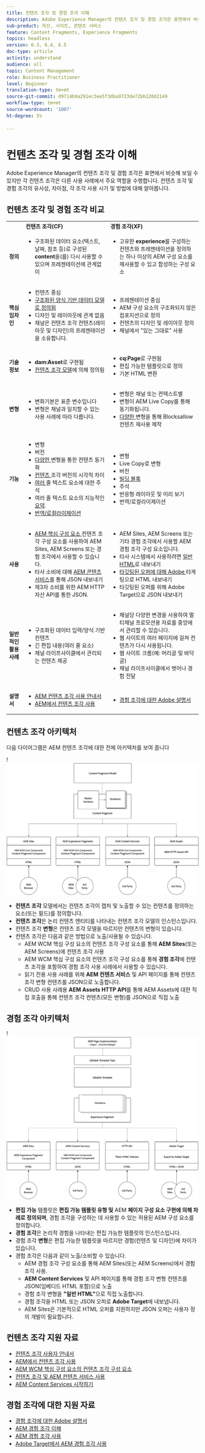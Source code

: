 ```yaml
---
title: 컨텐츠 조각 및 경험 조각 이해
description: Adobe Experience Manager의 컨텐츠 조각 및 경험 조각은 표면에서 비슷해 보일 수 있지만 각 컨텐츠 조각은 다른 사용 사례에서 주요 역할을 수행합니다. 컨텐츠 조각 및 경험 조각의 유사성, 차이점, 각 조각 사용 시기 및 방법에 대해 알아봅니다.
sub-product: 자산, 사이트, 콘텐츠 서비스
feature: Content Fragments, Experience Fragments
topics: headless
version: 6.3, 6.4, 6.5
doc-type: article
activity: understand
audience: all
topic: Content Management
role: Business Practitioner
level: Beginner
translation-type: tm+mt
source-git-commit: d9714b9a291ec3ee5f3dba9723de72bb120d2149
workflow-type: tm+mt
source-wordcount: '1007'
ht-degree: 5%

---
```



# 컨텐츠 조각 및 경험 조각 이해

Adobe Experience Manager의 컨텐츠 조각 및 경험 조각은 표면에서 비슷해 보일 수 있지만 각 컨텐츠 조각은 다른 사용 사례에서 주요 역할을 수행합니다. 컨텐츠 조각 및 경험 조각의 유사성, 차이점, 각 조각 사용 시기 및 방법에 대해 알아봅니다.

## 컨텐츠 조각 및 경험 조각 비교

<table>
<tbody><tr><td><strong> </strong></td>
<td><strong>컨텐츠 조각(CF)</strong></td>
<td><strong>경험 조각(XF)</strong></td>
</tr><tr><td><strong>정의</strong></td>
<td><ul>
<li>구조화된 데이터 요소(텍스트, 날짜, 참조 등)로 구성된 <strong>content</strong>을(를) 다시 사용할 수 있으며 프레젠테이션에 관계없이</li>
</ul>
</td>
<td><ul>
<li>고유한 <strong>experience</strong>를 구성하는 컨텐츠와 프레젠테이션을 정의하는 하나 이상의 AEM 구성 요소를 재사용할 수 있고 합성하는 구성 요소</li>
</ul>
</td>
</tr><tr><td><strong>핵심 임차인</strong></td>
<td><ul>
<li>컨텐츠 중심</li>
<li><a href="https://helpx.adobe.com/experience-manager/6-5/assets/using/content-fragments-models.html" target="_blank">구조화된 양식 기반 데이터 모델로 정의됨</a></li>
<li>디자인 및 레이아웃에 관계 없음</li>
<li>채널은 컨텐츠 조각 컨텐츠(레이아웃 및 디자인)의 프레젠테이션을 소유합니다.</li>
</ul>
</td>
<td><ul>
<li>프레젠테이션 중심</li>
<li>AEM 구성 요소의 구조화되지 않은 컴포지션으로 정의</li>
<li>컨텐츠의 디자인 및 레이아웃 정의</li>
<li>채널에서 "있는 그대로" 사용</li>
</ul>
</td>
</tr><tr><td><strong>기술 정보</strong></td>
<td><ul>
<li><strong>dam:Asset</strong>로 구현됨</li>
<li><a href="https://helpx.adobe.com/experience-manager/6-5/assets/using/content-fragments-models.html" target="_blank">컨텐츠 조각 모델</a>에 의해 정의됨</li>
</ul>
</td>
<td><ul>
<li><strong>cq:Page</strong>로 구현됨</li>
<li>편집 가능한 템플릿으로 정의</li>
<li>기본 HTML 변환</li>
</ul>
</td>
</tr><tr><td><strong>변형</strong></td>
<td><ul>
<li>변화기본은 표준 변수입니다</li>
<li>변형은 채널과 일치할 수 있는 사용 사례에 따라 다릅니다.</li>
</ul>
</td>
<td><ul>
<li>변형은 채널 또는 컨텍스트별</li>
<li>변형이 AEM Live Copy를 통해 동기화됩니다.</li>
<li><a href="https://helpx.adobe.com/experience-manager/6-5/sites/authoring/using/experience-fragments.html#BuildingBlocks" target="_blank">다양한 </a> 변형을 통해 Blocksallow 컨텐츠 재사용 제작</li>
</ul>
</td>
</tr><tr><td><strong>기능</strong></td>
<td><ul>
<li>변형</li>
<li>버전</li>
<li><a href="https://helpx.adobe.com/experience-manager/6-5/assets/using/content-fragments-variations.html#SynchronizingwithMaster" target="_blank">다양한 </a> 변형을 통한 컨텐츠 동기화</li>
<li><a href="https://helpx.adobe.com/experience-manager/6-5/assets/using/content-fragments-managing.html#ComparingFragmentVersions" target="_blank">컨텐츠 </a> 조각 버전의 시각적 차이</li>
<li><a href="https://helpx.adobe.com/experience-manager/6-5/assets/using/content-fragments-variations.html#AnnotatingaContentFragment" target="_blank">여러 </a> 줄 텍스트 요소에 대한 주석</li>
<li>여러 줄 텍스트 요소의 지능적인 <a href="https://helpx.adobe.com/experience-manager/6-5/assets/using/content-fragments-variations.html#SummarizingText" target="_blank">요약</a>.</li>
<li><a href="https://helpx.adobe.com/experience-manager/6-5/assets/using/creating-translation-projects-for-content-fragments.html" target="_blank">번역/로컬라이제이션</a></li>
</ul>
</td>
<td><ul>
<li>변형</li>
<li>Live Copy로 변형</li>
<li>버전</li>
<li><a href="https://helpx.adobe.com/experience-manager/6-5/sites/authoring/using/experience-fragments.html#BuildingBlocks" target="_blank">빌딩 블록</a></li>
<li>주석</li>
<li>반응형 레이아웃 및 미리 보기</li>
<li>번역/로컬라이제이션</li>
</ul>
</td>
</tr><tr><td><strong>사용</strong></td>
<td><ul>
<li><a href="https://docs.adobe.com/content/help/en/experience-manager-core-components/using/components/content-fragment-component.html" target="_blank">AEM 핵심 구성 요소 </a> 컨텐츠 조각 구성 요소를 사용하여 AEM Sites, AEM Screens 또는 경험 조각에서 사용할 수 있습니다.</li>
<li>타사 소비에 대해 <a href="https://helpx.adobe.com/experience-manager/kt/sites/using/content-services-tutorial-use.html" target="_blank">AEM 콘텐츠 서비스</a>를 통해 JSON 내보내기</li>
<li>제3자 소비를 위한 AEM HTTP 자산 API를 통한 JSON.</li>
</ul>
</td>
<td><ul>
<li>AEM Sites, AEM Screens 또는 기타 경험 조각에서 사용할 AEM 경험 조각 구성 요소입니다.</li>
<li>타사 시스템에서 사용하려면 <a href="https://helpx.adobe.com/experience-manager/6-5/sites/authoring/using/experience-fragments.html#ThePlainHTMLRendition" target="_blank">일반 HTML</a>로 내보내기</li>
<li><a href="https://helpx.adobe.com/kr/experience-manager/6-5/sites/administering/using/experience-fragments-target.html" target="_blank">타깃팅된 오퍼에 대해 Adobe </a> 타게팅으로 HTML 내보내기</li>
<li>타깃팅된 오퍼를 위해 Adobe Target으로 JSON 내보내기</li>
</ul>
</td>
</tr><tr><td><strong>일반적인 활용 사례</strong></td>
<td><ul>
<li>구조화된 데이터 입력/양식 기반 컨텐츠</li>
<li>긴 편집 내용(여러 줄 요소)</li>
<li>채널 라이프사이클에서 관리되는 컨텐츠 제공</li>
</ul>
</td>
<td><ul>
<li>채널당 다양한 변경을 사용하여 멀티채널 프로모션용 자료를 중앙에서 관리할 수 있습니다.</li>
<li>웹 사이트의 여러 페이지에 걸쳐 컨텐츠가 다시 사용됩니다.</li>
<li>웹 사이트 크롬(예: 머리글 및 바닥글)</li>
<li>채널 라이프사이클에서 벗어나 경험 전달</li>
</ul>
</td>
</tr><tr><td><strong>설명서</strong></td>
<td><ul>
<li><a href="https://helpx.adobe.com/experience-manager/6-5/assets/user-guide.html?topic=/experience-manager/6-5/assets/morehelp/content-fragments.ug.js" target="_blank">AEM 컨텐츠 조각 사용 안내서</a></li>
<li><a href="https://helpx.adobe.com/experience-manager/kt/sites/using/content-fragments-feature-video-use.html" target="_blank">AEM에서 컨텐츠 조각 사용</a></li>
</ul>
</td>
<td><ul>
<li><a href="https://helpx.adobe.com/experience-manager/6-5/sites/authoring/using/experience-fragments.html" target="_blank">경험 조각에 대한 Adobe 설명서</a></li>
</ul>
</td>
</tr></tbody></table>

## 컨텐츠 조각 아키텍처

다음 다이어그램은 AEM 컨텐츠 조각에 대한 전체 아키텍처를 보여 줍니다

!![컨텐츠 조각 아키텍처](./assets/content-fragments-architecture.png)

+ **컨텐츠 조각** 모델에서는 컨텐츠 조각이 캡처 및 노출할 수 있는 컨텐츠를 정의하는 요소(또는 필드)를 정의합니다.
+ **컨텐츠 조각**&#x200B;은 논리 컨텐츠 엔티티를 나타내는 컨텐츠 조각 모델의 인스턴스입니다.
+ 컨텐츠 조각 **변형**&#x200B;은 컨텐츠 조각 모델을 따르지만 컨텐츠의 변형이 있습니다.
+ 컨텐츠 조각은 다음과 같은 방법으로 노출/사용될 수 있습니다.
   + AEM WCM 핵심 구성 요소의 컨텐츠 조각 구성 요소를 통해 **AEM Sites**(또는 AEM Screens)에 컨텐츠 조각 사용
   + AEM WCM 핵심 구성 요소의 컨텐츠 조각 구성 요소를 통해 **경험 조각**&#x200B;에 컨텐츠 조각을 포함하여 경험 조각 사용 사례에서 사용할 수 있습니다.
   + 읽기 전용 사용 사례를 위해 **AEM 컨텐츠 서비스** 및 API 페이지를 통해 컨텐츠 조각 변형 컨텐츠를 JSON으로 노출합니다.
   + CRUD 사용 사례용 **AEM Assets HTTP API**&#x200B;를 통해 AEM Assets에 대한 직접 호출을 통해 컨텐츠 조각 컨텐츠(모든 변형)를 JSON으로 직접 노출

## 경험 조각 아키텍처

!![경험 조각 아키텍처](./assets/experience-fragments-architecture.png)

+ **편집 가능** 템플릿은  **편집 가능 템플릿 유형 및** AEM  **페이지 구성 요소 구현에 의해 차례로 정의되며**, 경험 조각을 구성하는 데 사용할 수 있는 허용된 AEM 구성 요소를 정의합니다.
+ **경험 조각**&#x200B;은 논리적 경험을 나타내는 편집 가능한 템플릿의 인스턴스입니다.
+ 경험 조각 **변형**&#x200B;은 편집 가능한 템플릿을 따르지만 경험(컨텐츠 및 디자인)에 차이가 있습니다.
+ 경험 조각은 다음과 같이 노출/소비할 수 있습니다.
   + AEM 경험 조각 구성 요소를 통해 AEM Sites(또는 AEM Screens)에서 경험 조각 사용.
   + **AEM Content Services** 및 API 페이지를 통해 경험 조각 변형 컨텐츠를 JSON(임베디드 HTML 포함)으로 노출
   + 경험 조각 변형을 **&quot;일반 HTML&quot;**&#x200B;으로 직접 노출합니다.
   + 경험 조각을 HTML 또는 JSON 오퍼로 **Adobe Target**&#x200B;에 내보냅니다.
   + AEM Sites은 기본적으로 HTML 오퍼를 지원하지만 JSON 오퍼는 사용자 정의 개발이 필요합니다.

## 컨텐츠 조각 지원 자료

+ [컨텐츠 조각 사용자 안내서](https://helpx.adobe.com/experience-manager/6-5/assets/user-guide.html?topic=/experience-manager/6-5/assets/morehelp/content-fragments.ug.js)
+ [AEM에서 컨텐츠 조각 사용](https://helpx.adobe.com/experience-manager/kt/sites/using/content-fragments-feature-video-use.html)
+ [AEM WCM 핵심 구성 요소의 컨텐츠 조각 구성 요소](https://docs.adobe.com/content/help/ko-KR/experience-manager-core-components/using/components/content-fragment-component.html)
+ [컨텐츠 조각 및 AEM 컨텐츠 서비스 사용](https://helpx.adobe.com/experience-manager/kt/sites/using/structured-fragments-content-services-feature-video-use.html)
+ [AEM Content Services 시작하기](https://helpx.adobe.com/experience-manager/kt/sites/using/content-services-tutorial-use.html)

## 경험 조각에 대한 지원 자료

+ [경험 조각에 대한 Adobe 설명서](https://helpx.adobe.com/experience-manager/6-5/sites/authoring/using/experience-fragments.html)
+ [AEM 경험 조각 이해](https://helpx.adobe.com/experience-manager/kt/sites/using/experience-fragments-feature-video-understand.html)
+ [AEM 경험 조각 사용](https://helpx.adobe.com/experience-manager/kt/sites/using/experience-fragments-feature-video-use.html)
+ [Adobe Target에서 AEM 경험 조각 사용](https://medium.com/adobetech/experience-fragments-and-adobe-target-d8d74381b9b2)
